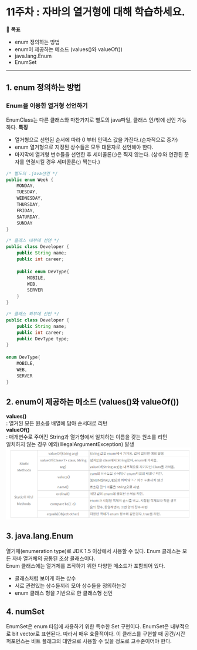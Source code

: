 11주차 : 자바의 열거형에 대해 학습하세요.
=======

🎯 **목표** 
- enum 정의하는 방법
- enum이 제공하는 메소드 (values()와 valueOf())
- java.lang.Enum
- EnumSet
-------------------------------------------------------------- 
## 1. enum 정의하는 방법
### Enum을 이용한 열거형 선언하기
EnumClass는 다른 클래스와 마찬가지로 별도의 java파일, 클래스 안/밖에 선언 가능하다.
**특징**   
- 열거형으로 선언된 순서에 따라 0 부터 인덱스 값을 가진다.(순차적으로 증가)
- enum 열거형으로 지정된 상수들은 모두 대문자로 선언해야 한다.
- 마지막에 열거형 변수들을 선언한 후 세미콜론(;)은 찍지 않는다.
  (상수와 연관된 문자를 연결시킬 경우 세미콜론(;) 찍는다.)
   
```java
/* 별도의 .java선언 */
public enum Week {
	MONDAY,
	TUESDAY,
	WEDNESDAY,
	THURSDAY,
	FRIDAY,
	SATURDAY,
	SUNDAY
}
```
```java
/* 클래스 내부에 선언 */
public class Developer {
	public String name;
	public int career;
	
	public enum DevType{
		MOBILE,
		WEB,
		SERVER
	}
}
```
```java
/* 클래스 외부에 선언 */
public class Developer {
	public String name;
	public int career;
	public DevType type;
}

enum DevType{
	MOBILE,
	WEB,
	SERVER
}
```
    
## 2. enum이 제공하는 메소드 (values()와 valueOf())
**values()**    
: 열거된 모든 원소를 배열에 담아 순서대로 리턴     
**valueOf()**   
: 매개변수로 주어진 String과 열거형에서 일치하는 이름을 갖는 원소를 리턴    
일치하지 않는 경우 예외(IllegalArgumentException) 발생    
![w11_enum_method](../img/w11_enum_method.png)

## 3. java.lang.Enum
열거체(enumeration type)로 JDK 1.5 이상에서 사용할 수 있다.
Enum 클래스는 모든 자바 열거체의 공통된 조상 클래스이다.   
Enum 클래스에는 열거체를 조작하기 위한 다양한 메소드가 포함되어 있다.
- 클래스처럼 보이게 하는 상수
- 서로 관련있는 상수들끼리 모아 상수들을 정의하는것
- enum 클래스 형을 기반으로 한 클래스형 선언


## 4. numSet
EnumSet은 enum 타입에 사용하기 위한 특수한 Set 구현이다.
EnumSet은 내부적으로 bit vector로 표현된다. 따라서 매우 효율적이다.
이 클래스를 구현할 때 공간/시간 퍼포먼스는 비트 플래그의 대안으로 사용할 수 있을 정도로 고수준이어야 한다.
